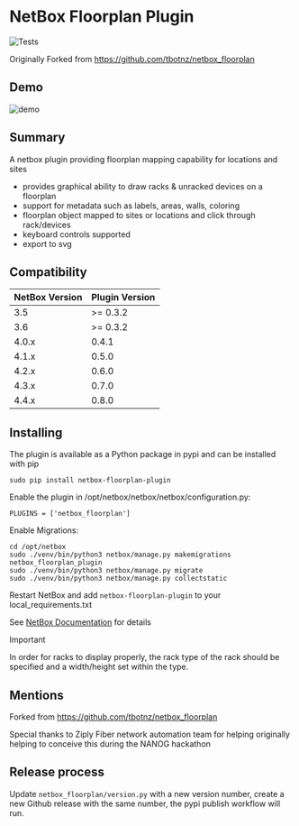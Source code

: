# NetBox Floorplan Plugin

<img src="https://github.com/netboxlabs/netbox-floorplan-plugin/workflows/tests/badge.svg" alt="Tests"/>

Originally Forked from https://github.com/tbotnz/netbox_floorplan

## Demo
![demo](/media/demo.gif)

## Summary
A netbox plugin providing floorplan mapping capability for locations and sites

- provides graphical ability to draw racks & unracked devices on a floorplan
- support for metadata such as labels, areas, walls, coloring
- floorplan object mapped to sites or locations and click through rack/devices
- keyboard controls supported
- export to svg

## Compatibility

| NetBox Version | Plugin Version |
|-------------|-----------|
| 3.5         | >= 0.3.2  |
| 3.6         | >= 0.3.2  |
| 4.0.x       | 0.4.1     |
| 4.1.x       | 0.5.0     |
| 4.2.x       | 0.6.0     |
| 4.3.x       | 0.7.0     |
| 4.4.x       | 0.8.0     |

## Installing

The plugin is available as a Python package in pypi and can be installed with pip  


```
sudo pip install netbox-floorplan-plugin
```
Enable the plugin in /opt/netbox/netbox/netbox/configuration.py:
```
PLUGINS = ['netbox_floorplan']
```
Enable Migrations:
```
cd /opt/netbox
sudo ./venv/bin/python3 netbox/manage.py makemigrations netbox_floorplan_plugin
sudo ./venv/bin/python3 netbox/manage.py migrate
sudo ./venv/bin/python3 netbox/manage.py collectstatic
```

Restart NetBox and add `netbox-floorplan-plugin` to your local_requirements.txt

See [NetBox Documentation](https://docs.netbox.dev/en/stable/plugins/#installing-plugins) for details

>[!IMPORTANT]
>In order for racks to display properly, the rack type of the rack should be specified and a width/height set within the type. 

## Mentions

Forked from https://github.com/tbotnz/netbox_floorplan

Special thanks to Ziply Fiber network automation team for helping originally helping to conceive this during the NANOG hackathon

## Release process

Update `netbox_floorplan/version.py` with a new version number, create a new Github release with the same number, the pypi publish workflow will run.
